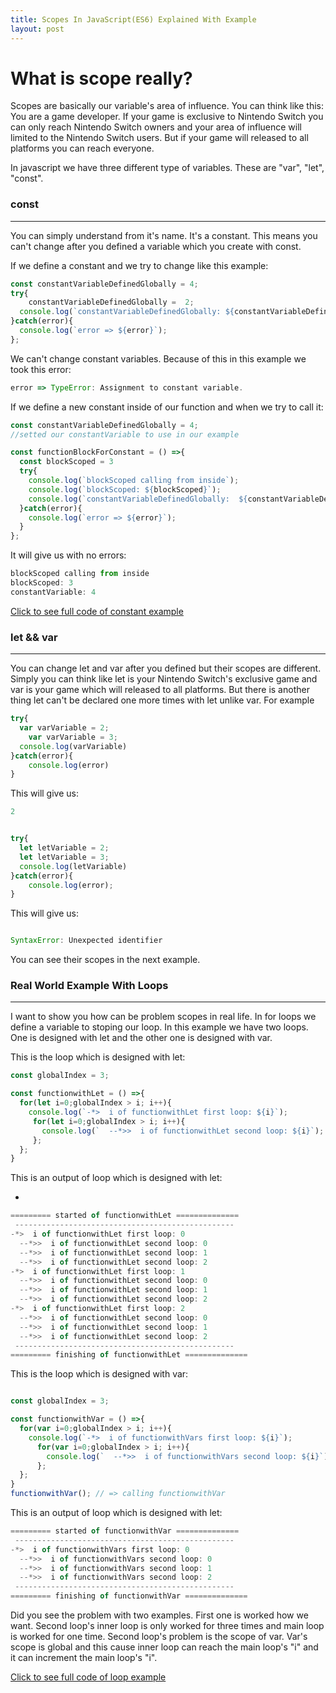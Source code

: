 ```yaml
---
title: Scopes In JavaScript(ES6) Explained With Example
layout: post
---
```


# What is scope really?

Scopes are basically our variable's area of influence. You can think like this: You are a game developer. If  your game is exclusive to Nintendo Switch you can only reach Nintendo Switch owners and your area of influence will limited to the Nintendo Switch users. But if your game will released to all platforms you can reach everyone.

In javascript we have three different type of variables. These are "var", "let", "const".

### const 
----
You can simply understand from it's name. It's a constant. This means you can't change after you defined a variable which you create with const. 

If we define a constant and we try to change like this example:

```javascript
const constantVariableDefinedGlobally = 4;
try{
	constantVariableDefinedGlobally =  2;
  console.log(`constantVariableDefinedGlobally: ${constantVariableDefinedGlobally}`);
}catch(error){
  console.log(`error => ${error}`);
};
```

We can't change constant variables. Because of this in this example we took this error:

```javascript
error => TypeError: Assignment to constant variable.
```

If we define a new constant inside of our function and when we try to call it:
```javascript
const constantVariableDefinedGlobally = 4;
//setted our constantVariable to use in our example

const functionBlockForConstant = () =>{
  const blockScoped = 3
  try{
    console.log(`blockScoped calling from inside`);
    console.log(`blockScoped: ${blockScoped}`);
    console.log(`constantVariableDefinedGlobally:  ${constantVariableDefinedGlobally}`);
  }catch(error){
    console.log(`error => ${error}`);
  }
}; 
```

It will give us with no errors:

```javascript
blockScoped calling from inside
blockScoped: 3
constantVariable: 4
```

[Click to see full code of constant example](https://gist.github.com/puskuruk/68851c9dac12ffeafeffcdde07d4f1f3)

### let && var
-------
You can change let and var after you defined but their scopes are different. Simply you can think like let is your Nintendo Switch's exclusive game and var is your game which will released to all platforms. But there is another thing let can't be declared one more times with let unlike var. For example
```javascript
try{
  var varVariable = 2;
	var varVariable = 3;
  console.log(varVariable)
}catch(error){
	console.log(error)
}
```
This will give us:

```javascript
2
```

```javascript

try{
  let letVariable = 2;
  let letVariable = 3;
  console.log(letVariable)
}catch(error){
	console.log(error);
}

```
This will give us:

```javascript

SyntaxError: Unexpected identifier

```

You can see their scopes in the next example. 

### Real World Example With Loops
-------
I want to show you how can be problem scopes in real life. In for loops we define a variable to stoping our loop. In this example we have two loops. One is designed with let and the other one is designed with var. 

This is the loop which is designed with let:

```javascript
const globalIndex = 3;

const functionwithLet = () =>{
  for(let i=0;globalIndex > i; i++){
    console.log(`-*>  i of functionwithLet first loop: ${i}`);
     for(let i=0;globalIndex > i; i++){
       console.log(`  --*>>  i of functionwithLet second loop: ${i}`);
     };
  };
}
```

This is an output of loop which is designed with let:

-

```javascript
========= started of functionwithLet ==============
 -------------------------------------------------
-*>  i of functionwithLet first loop: 0
  --*>>  i of functionwithLet second loop: 0
  --*>>  i of functionwithLet second loop: 1
  --*>>  i of functionwithLet second loop: 2
-*>  i of functionwithLet first loop: 1
  --*>>  i of functionwithLet second loop: 0
  --*>>  i of functionwithLet second loop: 1
  --*>>  i of functionwithLet second loop: 2
-*>  i of functionwithLet first loop: 2
  --*>>  i of functionwithLet second loop: 0
  --*>>  i of functionwithLet second loop: 1
  --*>>  i of functionwithLet second loop: 2
 -------------------------------------------------
========= finishing of functionwithLet ==============
```

This is the loop which is designed with var:

```javascript

const globalIndex = 3;

const functionwithVar = () =>{
  for(var i=0;globalIndex > i; i++){
    console.log(`-*>  i of functionwithVars first loop: ${i}`);
      for(var i=0;globalIndex > i; i++){
        console.log(`  --*>>  i of functionwithVars second loop: ${i}`);
      };
  };
}
functionwithVar(); // => calling functionwithVar

```

This is an output of loop which is designed with let:

```javascript
========= started of functionwithVar ==============
 -------------------------------------------------
-*>  i of functionwithVars first loop: 0
  --*>>  i of functionwithVars second loop: 0
  --*>>  i of functionwithVars second loop: 1
  --*>>  i of functionwithVars second loop: 2
 -------------------------------------------------
========= finishing of functionwithVar ==============
```

Did you see the problem with two examples. First one is worked how we want. Second loop's inner loop is only worked for three times and main loop is worked for one time. Second loop's problem is the scope of var. Var's scope is global and this cause inner loop can reach the main loop's "i" and it can increment the main loop's "i".

[Click to see full code of loop example](https://gist.github.com/puskuruk/7eef67dad754430c0fe36fa1aba8a531)